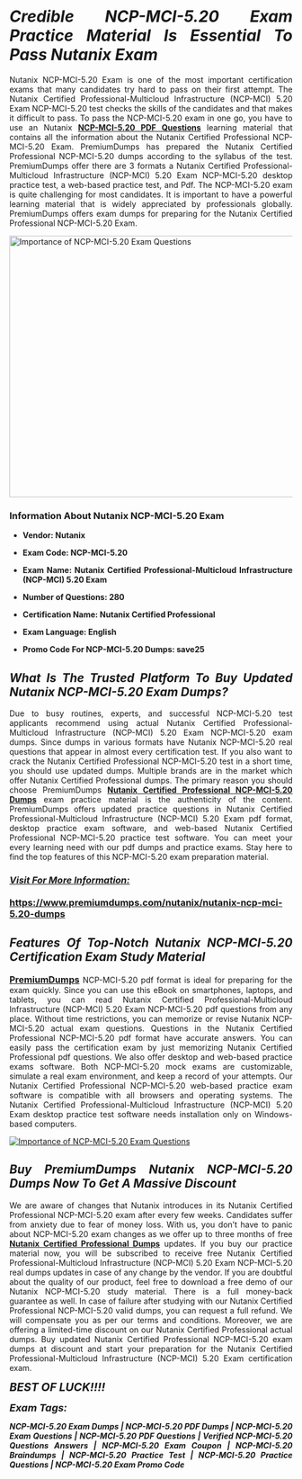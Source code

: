<h1 style="text-align: justify;"><strong><em>Credible NCP-MCI-5.20 Exam Practice Material Is Essential To Pass Nutanix Exam</em></strong></h1>

<p style="text-align: justify;">Nutanix NCP-MCI-5.20 Exam is one of the most important certification exams that many candidates try hard to pass on their first attempt. The Nutanix Certified Professional-Multicloud Infrastructure (NCP-MCI) 5.20 Exam NCP-MCI-5.20 test checks the skills of the candidates and that makes it difficult to pass. To pass the NCP-MCI-5.20 exam in one go, you have to use an Nutanix <strong><a href="https://www.premiumdumps.com/nutanix/nutanix-ncp-mci-5.20-dumps">NCP-MCI-5.20 PDF Questions</a></strong> learning material that contains all the information about the Nutanix Certified Professional NCP-MCI-5.20 Exam. PremiumDumps has prepared the Nutanix Certified Professional NCP-MCI-5.20 dumps according to the syllabus of the test. PremiumDumps offer there are 3 formats a Nutanix Certified Professional-Multicloud Infrastructure (NCP-MCI) 5.20 Exam NCP-MCI-5.20 desktop practice test, a web-based practice test, and Pdf. The NCP-MCI-5.20 exam is quite challenging for most candidates. It is important to have a powerful learning material that is widely appreciated by professionals globally. PremiumDumps offers exam dumps for preparing for the Nutanix Certified Professional NCP-MCI-5.20 Exam.</p>

<p style="text-align: justify;"><a href="https://www.premiumdumps.com/nutanix/nutanix-ncp-mci-5.20-dumps"><img alt="Importance of NCP-MCI-5.20 Exam Questions" src="https://i.imgur.com/VJaqCPg.jpg" style="width: 700px; height: 465px;" /></a></p>

<h3 style="text-align: justify;"><strong>Information About Nutanix NCP-MCI-5.20 Exam</strong></h3>

<ul>
	<li>
	<p style="text-align: justify;"><b>Vendor: Nutanix</b></p>
	</li>
	<li>
	<p style="text-align: justify;"><b>Exam Code: NCP-MCI-5.20</b></p>
	</li>
	<li>
	<p style="text-align: justify;"><b>Exam Name: Nutanix Certified Professional-Multicloud Infrastructure (NCP-MCI) 5.20 Exam</b></p>
	</li>
	<li>
	<p style="text-align: justify;"><b>Number of Questions: 280</b></p>
	</li>
	<li>
	<p style="text-align: justify;"><b>Certification Name: Nutanix Certified Professional</b></p>
	</li>
	<li>
	<p style="text-align: justify;"><b>Exam Language: English</b></p>
	</li>
	<li>
	<p style="text-align: justify;"><b>Promo Code For NCP-MCI-5.20 Dumps: save25</b></p>
	</li>
</ul>

<h2 style="text-align: justify;"><strong><em>What Is The Trusted Platform To Buy Updated Nutanix NCP-MCI-5.20 Exam Dumps?</em></strong></h2>

<p style="text-align: justify;">Due to busy routines, experts, and successful NCP-MCI-5.20 test applicants recommend using actual Nutanix Certified Professional-Multicloud Infrastructure (NCP-MCI) 5.20 Exam NCP-MCI-5.20 exam dumps. Since dumps in various formats have Nutanix NCP-MCI-5.20 real questions that appear in almost every certification test. If you also want to crack the Nutanix Certified Professional NCP-MCI-5.20 test in a short time, you should use updated dumps. Multiple brands are in the market which offer Nutanix Certified Professional dumps. The primary reason you should choose PremiumDumps <a href="https://www.premiumdumps.com/nutanix/nutanix-ncp-mci-5.20-dumps"><strong>Nutanix Certified Professional NCP-MCI-5.20 Dumps</strong></a> exam practice material is the authenticity of the content. PremiumDumps offers updated practice questions in Nutanix Certified Professional-Multicloud Infrastructure (NCP-MCI) 5.20 Exam pdf format, desktop practice exam software, and web-based Nutanix Certified Professional NCP-MCI-5.20 practice test software. You can meet your every learning need with our pdf dumps and practice exams. Stay here to find the top features of this NCP-MCI-5.20 exam preparation material.</p>

<h3 style="text-align: justify;"><strong><u><i>Visit For More Information:</i></u><br />
<br />
<a href="https://www.premiumdumps.com/nutanix/nutanix-ncp-mci-5.20-dumps">https://www.premiumdumps.com/nutanix/nutanix-ncp-mci-5.20-dumps</a></strong></h3>

<h2 style="text-align: justify;"><strong><em>Features Of Top-Notch Nutanix NCP-MCI-5.20 Certification Exam Study Material</em></strong></h2>

<p style="text-align: justify;"><span style="font-size:16px;"><strong><a href="https://www.premiumdumps.com/">PremiumDumps</a></strong></span> NCP-MCI-5.20 pdf format is ideal for preparing for the exam quickly. Since you can use this eBook on smartphones, laptops, and tablets, you can read Nutanix Certified Professional-Multicloud Infrastructure (NCP-MCI) 5.20 Exam NCP-MCI-5.20 pdf questions from any place. Without time restrictions, you can memorize or revise Nutanix NCP-MCI-5.20 actual exam questions. Questions in the Nutanix Certified Professional NCP-MCI-5.20 pdf format have accurate answers. You can easily pass the certification exam by just memorizing Nutanix Certified Professional pdf questions. We also offer desktop and web-based practice exams software. Both NCP-MCI-5.20 mock exams are customizable, simulate a real exam environment, and keep a record of your attempts. Our Nutanix Certified Professional NCP-MCI-5.20 web-based practice exam software is compatible with all browsers and operating systems. The Nutanix Certified Professional-Multicloud Infrastructure (NCP-MCI) 5.20 Exam desktop practice test software needs installation only on Windows-based computers.</p>

<p style="text-align: justify;"><a href="https://www.premiumdumps.com/nutanix/nutanix-ncp-mci-5.20-dumps"><img alt="Importance of NCP-MCI-5.20 Exam Questions" src="https://i.imgur.com/2KPb8yb.jpg" /></a></p>

<h2 style="text-align: justify;"><strong><em>Buy PremiumDumps Nutanix NCP-MCI-5.20 Dumps Now To Get A Massive Discount</em></strong></h2>

<p style="text-align: justify;">We are aware of changes that Nutanix introduces in its Nutanix Certified Professional NCP-MCI-5.20 exam after every few weeks. Candidates suffer from anxiety due to fear of money loss. With us, you don’t have to panic about NCP-MCI-5.20 exam changes as we offer up to three months of free <strong><a href="https://www.premiumdumps.com/nutanix/nutanix-certified-professional-dumps">Nutanix Certified Professional Dumps</a></strong> updates. If you buy our practice material now, you will be subscribed to receive free Nutanix Certified Professional-Multicloud Infrastructure (NCP-MCI) 5.20 Exam NCP-MCI-5.20 real dumps updates in case of any change by the vendor. If you are doubtful about the quality of our product, feel free to download a free demo of our Nutanix NCP-MCI-5.20 study material. There is a full money-back guarantee as well. In case of failure after studying with our Nutanix Certified Professional NCP-MCI-5.20 valid dumps, you can request a full refund. We will compensate you as per our terms and conditions. Moreover, we are offering a limited-time discount on our Nutanix Certified Professional actual dumps. Buy updated Nutanix Certified Professional NCP-MCI-5.20 exam dumps at discount and start your preparation for the Nutanix Certified Professional-Multicloud Infrastructure (NCP-MCI) 5.20 Exam certification exam.</p>

<p style="text-align: justify;"><em><span style="font-size:20px;"><strong>BEST OF LUCK!!!!</strong></span></em></p>

<p style="text-align: justify;"><span style="font-size:18px;"><strong><em>Exam Tags:</em></strong></span><span style="font-size:20px;"><strong><em> </em></strong></span></p>

<p style="text-align: justify;"><span style="font-size:14px;"><strong><em>NCP-MCI-5.20 Exam Dumps | NCP-MCI-5.20 PDF Dumps | NCP-MCI-5.20 Exam Questions | NCP-MCI-5.20 PDF Questions | Verified NCP-MCI-5.20 Questions Answers | NCP-MCI-5.20 Exam Coupon | NCP-MCI-5.20 Braindumps | NCP-MCI-5.20 Practice Test | NCP-MCI-5.20 Practice Questions | NCP-MCI-5.20 Exam Promo Code</em></strong></span></p>
